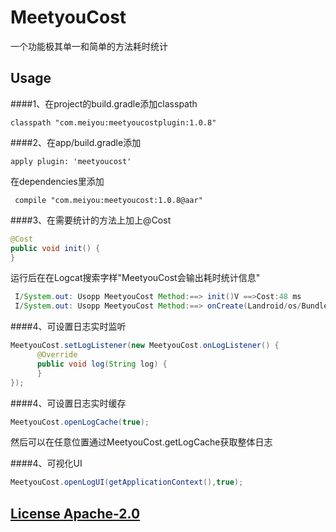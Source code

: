 # MeetyouCost

一个功能极其单一和简单的方法耗时统计

## Usage

####1、在project的build.gradle添加classpath

	classpath "com.meiyou:meetyoucostplugin:1.0.8"

####2、在app/build.gradle添加

	apply plugin: 'meetyoucost'

在dependencies里添加

	 compile "com.meiyou:meetyoucost:1.0.8@aar"
	 
	 
####3、在需要统计的方法上加上@Cost

```java
@Cost
public void init() {
}
```
运行后在在Logcat搜索字样"MeetyouCost会输出耗时统计信息"

```java
 I/System.out: Usopp MeetyouCost Method:==> init()V ==>Cost:48 ms
 I/System.out: Usopp MeetyouCost Method:==> onCreate(Landroid/os/Bundle;)V ==>Cost:138 ms
```

####4、可设置日志实时监听
```java
MeetyouCost.setLogListener(new MeetyouCost.onLogListener() {
      @Override
      public void log(String log) {
      }
});
```

####4、可设置日志实时缓存
```java
MeetyouCost.openLogCache(true);
```
然后可以在任意位置通过MeetyouCost.getLogCache获取整体日志

####4、可视化UI
```java
MeetyouCost.openLogUI(getApplicationContext(),true);
```


## [License Apache-2.0](LICENSE)